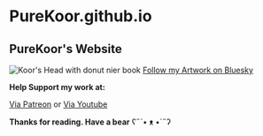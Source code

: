 # PureKoor.github.io

## PureKoor's Website

![Koor's Head with donut nier book](https://cdn.bsky.app/img/banner/plain/did:plc:fk2jv5emukjpegfk6z4u5oh2/bafkreigqfcv3jt457yougmgjmgpszq6gnq2edvvhoqw3r47wa3edx6ydxe@jpeg)
[Follow my Artwork on Bluesky](https://bsky.purekoor.com)

**Help Support my work at:**

[Via Patreon](https://patreon.purekoor.com) or [Via Youtube](https://yt.purekoor.com)


**Thanks for reading. Have a bear**
ʕ˶´• ᴥ •`˶ʔ
